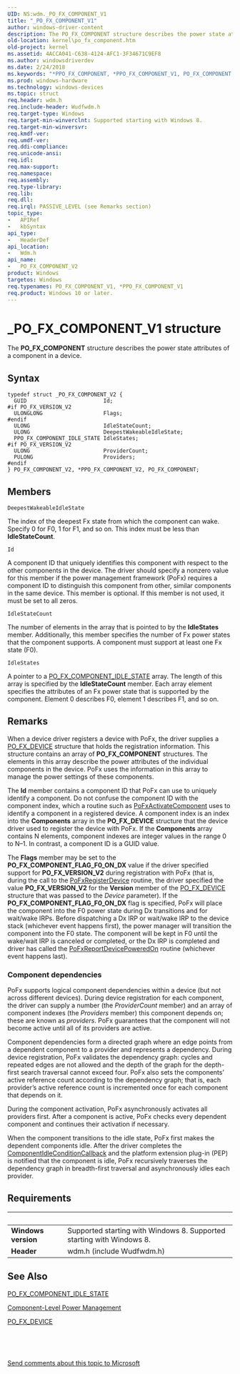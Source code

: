 ```yaml
---
UID: NS:wdm._PO_FX_COMPONENT_V1
title: "_PO_FX_COMPONENT_V1"
author: windows-driver-content
description: The PO_FX_COMPONENT structure describes the power state attributes of a component in a device.
old-location: kernel\po_fx_component.htm
old-project: kernel
ms.assetid: 4ACCA041-C638-4124-AFC1-3F34671C9EF8
ms.author: windowsdriverdev
ms.date: 2/24/2018
ms.keywords: "*PPO_FX_COMPONENT, *PPO_FX_COMPONENT_V1, PO_FX_COMPONENT, PO_FX_COMPONENT structure [Kernel-Mode Driver Architecture], PO_FX_COMPONENT_V1, PO_FX_COMPONENT_V2, PO_FX_COMPONENT_V2 structure [Kernel-Mode Driver Architecture], PPO_FX_COMPONENT_V2, PPO_FX_COMPONENT_V2 structure pointer [Kernel-Mode Driver Architecture], _PO_FX_COMPONENT_V1, kernel.po_fx_component, wdm/PO_FX_COMPONENT, wdm/PO_FX_COMPONENT_V2, wdm/PPO_FX_COMPONENT_V2"
ms.prod: windows-hardware
ms.technology: windows-devices
ms.topic: struct
req.header: wdm.h
req.include-header: Wudfwdm.h
req.target-type: Windows
req.target-min-winverclnt: Supported starting with Windows 8.
req.target-min-winversvr: 
req.kmdf-ver: 
req.umdf-ver: 
req.ddi-compliance: 
req.unicode-ansi: 
req.idl: 
req.max-support: 
req.namespace: 
req.assembly: 
req.type-library: 
req.lib: 
req.dll: 
req.irql: PASSIVE_LEVEL (see Remarks section)
topic_type:
-	APIRef
-	kbSyntax
api_type:
-	HeaderDef
api_location:
-	Wdm.h
api_name:
-	PO_FX_COMPONENT_V2
product: Windows
targetos: Windows
req.typenames: PO_FX_COMPONENT_V1, *PPO_FX_COMPONENT_V1
req.product: Windows 10 or later.
---
```


# _PO_FX_COMPONENT_V1 structure
The <b>PO_FX_COMPONENT</b> structure describes the power state attributes of a component in a device.

## Syntax
````
typedef struct _PO_FX_COMPONENT_V2 {
  GUID                        Id;
#if PO_FX_VERSION_V2
  ULONGLONG                   Flags;
#endif 
  ULONG                       IdleStateCount;
  ULONG                       DeepestWakeableIdleState;
  PPO_FX_COMPONENT_IDLE_STATE IdleStates;
#if PO_FX_VERSION_V2
  ULONG                       ProviderCount;
  PULONG                      Providers;
#endif 
} PO_FX_COMPONENT_V2, *PPO_FX_COMPONENT_V2, PO_FX_COMPONENT;
````

## Members


`DeepestWakeableIdleState`

The index of the deepest Fx state from which the component can wake. Specify 0 for F0, 1 for F1, and so on. This index must be less than <b>IdleStateCount</b>.

`Id`

A component ID that uniquely identifies this component with respect to the other components in the device. The driver should specify a nonzero value for this member if the power management framework (PoFx) requires a component ID to distinguish this component from other, similar components in the same device. This member is optional. If this member is not used, it must be set to all zeros.

`IdleStateCount`

The number of elements in the array that is pointed to by the <b>IdleStates</b> member. Additionally, this member specifies the number of Fx power states that the component supports. A component must support at least one Fx state (F0).

`IdleStates`

A pointer to a <a href="..\wdm\ns-wdm-_po_fx_component_idle_state.md">PO_FX_COMPONENT_IDLE_STATE</a> array. The length of this array is specified by the <b>IdleStateCount</b> member. Each array element specifies the attributes of an Fx power state that is supported by the component. Element 0 describes F0, element 1 describes F1, and so on.

## Remarks
When a device driver registers a device with PoFx, the driver supplies a <a href="..\wdm\ns-wdm-_po_fx_device_v1.md">PO_FX_DEVICE</a> structure that holds the registration information. This structure contains an array of <b>PO_FX_COMPONENT</b> structures. The elements in this array describe the power attributes of the individual components in the device. PoFx uses the information in this array to manage the power settings of these components.

The <b>Id</b> member contains a component ID that PoFx can use to uniquely identify a component. Do not confuse the component ID with the component index, which a routine such as <a href="..\wdm\nf-wdm-pofxactivatecomponent.md">PoFxActivateComponent</a> uses to identify a component in a registered device. A component index is an index into the <b>Components</b> array in the <b>PO_FX_DEVICE</b> structure that the device driver used to register the device with PoFx. If the <b>Components</b> array contains N elements, component indexes are integer values in the range 0 to N–1. In contrast, a component ID is a GUID value.

The <b>Flags</b> member may be set to the <b>PO_FX_COMPONENT_FLAG_F0_ON_DX</b> value if the driver specified support for <b>PO_FX_VERSION_V2</b> during registration with PoFx (that is, during the call to the <a href="..\wdm\nf-wdm-pofxregisterdevice.md">PoFxRegisterDevice</a> routine, the driver specified the value <b>PO_FX_VERSION_V2</b> for the <b>Version</b> member of the <a href="..\wdm\ns-wdm-_po_fx_device_v1.md">PO_FX_DEVICE</a> structure that was passed to the <i>Device</i> parameter).  If the <b>PO_FX_COMPONENT_FLAG_F0_ON_DX</b> flag is specified, PoFx will place the component into the F0 power state during Dx transitions and for wait/wake IRPs.
Before dispatching a Dx IRP or wait/wake IRP to the device stack (whichever event happens first), the power manager will transition the component into the F0 state. The component will be kept in F0 until the wake/wait IRP is canceled or completed, or the Dx IRP is completed and driver has called the <a href="..\wdm\nf-wdm-pofxreportdevicepoweredon.md">PoFxReportDevicePoweredOn</a> routine (whichever event happens last).

<h3><a id="Component_dependencies"></a><a id="component_dependencies"></a><a id="COMPONENT_DEPENDENCIES"></a>Component dependencies</h3>
PoFx supports logical component dependencies within a device (but not across different devices). During device registration for each component, the driver can supply a number (the <i>ProviderCount</i> member) and an array of component indexes (the <i>Providers</i> member) this component depends on; these are known as <i>providers</i>. PoFx guarantees that the component will not become active until all of its providers are active.


Component dependencies form a directed graph where an edge points from a dependent component to a provider and represents a dependency. During device registration, PoFx validates the dependency graph: cycles and repeated edges are not allowed and the depth of the graph for the depth-first search traversal cannot exceed four. PoFx also sets the components’ active reference count according to the dependency graph; that is, each provider’s active reference count is incremented once for each component that depends on it.


During the component activation, PoFx asynchronously activates all providers first. After a component is active, PoFx checks every dependent component and continues their activation if necessary.


When the component transitions to the idle state, PoFx first makes the dependent components idle. After the driver completes the <a href="https://msdn.microsoft.com/library/windows/hardware/hh406420">ComponentIdleConditionCallback</a> and the platform extension plug-in (PEP) is notified that the component is idle, PoFx recursively traverses the dependency graph in breadth-first traversal and asynchronously idles each provider.

## Requirements
| &nbsp; | &nbsp; |
| ---- |:---- |
| **Windows version** | Supported starting with Windows 8. Supported starting with Windows 8. |
| **Header** | wdm.h (include Wudfwdm.h) |

## See Also

<a href="..\wdm\ns-wdm-_po_fx_component_idle_state.md">PO_FX_COMPONENT_IDLE_STATE</a>



<a href="https://msdn.microsoft.com/library/windows/hardware/hh450935">Component-Level Power Management</a>



<a href="..\wdm\ns-wdm-_po_fx_device_v1.md">PO_FX_DEVICE</a>



 

 

<a href="mailto:wsddocfb@microsoft.com?subject=Documentation%20feedback [kernel\kernel]:%20PO_FX_COMPONENT_V2 structure%20 RELEASE:%20(2/24/2018)&amp;body=%0A%0APRIVACY STATEMENT%0A%0AWe use your feedback to improve the documentation. We don't use your email address for any other purpose, and we'll remove your email address from our system after the issue that you're reporting is fixed. While we're working to fix this issue, we might send you an email message to ask for more info. Later, we might also send you an email message to let you know that we've addressed your feedback.%0A%0AFor more info about Microsoft's privacy policy, see http://privacy.microsoft.com/en-us/default.aspx." title="Send comments about this topic to Microsoft">Send comments about this topic to Microsoft</a>